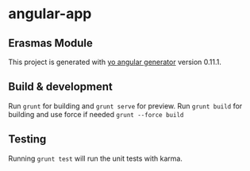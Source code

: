 # angular-app
## Erasmas Module

This project is generated with [yo angular generator](https://github.com/yeoman/generator-angular)
version 0.11.1.

## Build & development

Run `grunt` for building and `grunt serve` for preview.
Run `grunt build` for building and use force if needed `grunt --force build`

## Testing

Running `grunt test` will run the unit tests with karma.
